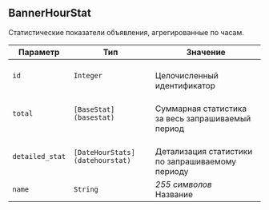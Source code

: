 
## BannerHourStat

Статистические показатели объявления, агрегированные по часам.

<table>
    <thead>
        <tr><th>Параметр</th><th>Тип</th><th>Значение</th></tr>
    </thead>
    <tbody>
        <tr>
            <td><code>id</code></td>
            <td><code>Integer</code></td>
            <td><br />Целочисленный идентификатор</td>
        </tr><tr>
            <td><code>total</code></td>
            <td><code>[BaseStat](basestat)</code></td>
            <td><br />Суммарная статистика за весь запрашиваемый период</td>
        </tr><tr>
            <td><code>detailed_stat</code></td>
            <td><code>[DateHourStats](datehourstat)</code></td>
            <td><br />Детализация статистики по запрашиваемому периоду</td>
        </tr><tr>
            <td><code>name</code></td>
            <td><code>String</code></td>
            <td><em>255 символов</em> <br />Название</td>
        </tr>
    </tbody>
</table>